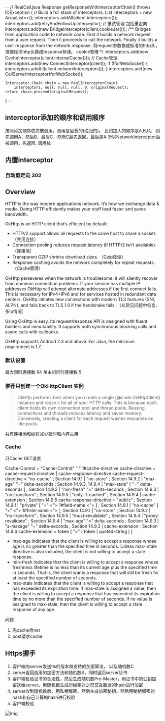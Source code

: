 
···
    // RealCall.java
  Response getResponseWithInterceptorChain() throws IOException {
    // Build a full stack of interceptors.
    List<Interceptor> interceptors = new ArrayList<>();
    interceptors.addAll(client.interceptors());
    interceptors.add(retryAndFollowUpInterceptor);                // 重试管理 包括重定向
    interceptors.add(new BridgeInterceptor(client.cookieJar()));        /**
 Bridges from application code to network code. First it builds a network request from a user request. Then it proceeds to call the network. Finally it builds a user response from the network response.
 将request参数换成标准的http头， 根据标准http头换成response存储。 cookie管理 */
    interceptors.add(new CacheInterceptor(client.internalCache())); // Cache管理
    interceptors.add(new ConnectInterceptor(client));
    if (!forWebSocket) {
      interceptors.addAll(client.networkInterceptors());
    }
    interceptors.add(new CallServerInterceptor(forWebSocket));

    Interceptor.Chain chain = new RealInterceptorChain(
        interceptors, null, null, null, 0, originalRequest);
    return chain.proceed(originalRequest);
  }
  ···

## interceptor添加的顺序和调用顺序 

按照添加顺序依次被调用，调用是层叠的(递归的)。 比如加入的顺序是A,B,C。 则先调用A，然后B，最后C，然而C最先返回，最后是A
所以NetworkInterceptor后被调用，先返回. 调用栈

  
## 内置interceptor

###  自动重定向 302


## Overview
HTTP is the way modern applications network. It’s how we exchange data & media. Doing HTTP efficiently makes your stuff load faster and saves bandwidth.

OkHttp is an HTTP client that’s efficient by default:

- HTTP/2 support allows all requests to the same host to share a socket. （共用连接）
- Connection pooling reduces request latency (if HTTP/2 isn’t available). （连接池）
- Transparent GZIP shrinks download sizes. （Gzip压缩）
- Response caching avoids the network completely for repeat requests. （Cache管理）

OkHttp perseveres when the network is troublesome: it will silently recover from common connection problems. If your service has multiple IP addresses OkHttp will attempt alternate addresses if the first connect fails. This is necessary for IPv4+IPv6 and for services hosted in redundant data centers. OkHttp initiates new connections with modern TLS features (SNI, ALPN), and falls back to TLS 1.0 if the handshake fails.
（从常见问题中恢复， 多ip情况）

Using OkHttp is easy. Its request/response API is designed with fluent builders and immutability. It supports both synchronous blocking calls and async calls with callbacks.

OkHttp supports Android 2.3 and above. For Java, the minimum requirement is 1.7.

### 默认设置
最大同时连接数 64
单主机同时连接数 5

### 推荐只创建一个OkHttpClient 实例
> OkHttp performs best when you create a single {@code OkHttpClient} instance and reuse it for
all of your HTTP calls. This is because each client holds its own connection pool and thread
pools. Reusing connections and threads reduces latency and saves memory. Conversely, creating a
client for each request wastes resources on idle pools.

共有连接池和线程减少延时和内存占用


### Cache
只Cache GET请求

>   

 Cache-Control   = "Cache-Control" ":" 1#cache-directive
    cache-directive = cache-request-directive
         | cache-response-directive
    cache-request-directive =
           "no-cache"                          ; Section 14.9.1
         | "no-store"                          ; Section 14.9.2
         | "max-age" "=" delta-seconds         ; Section 14.9.3, 14.9.4
         | "max-stale" [ "=" delta-seconds ]   ; Section 14.9.3
         | "min-fresh" "=" delta-seconds       ; Section 14.9.3
         | "no-transform"                      ; Section 14.9.5
         | "only-if-cached"                    ; Section 14.9.4
         | cache-extension                     ; Section 14.9.6
     cache-response-directive =
           "public"                               ; Section 14.9.1
         | "private" [ "=" <"> 1#field-name <"> ] ; Section 14.9.1
         | "no-cache" [ "=" <"> 1#field-name <"> ]; Section 14.9.1
         | "no-store"                             ; Section 14.9.2
         | "no-transform"                         ; Section 14.9.5
         | "must-revalidate"                      ; Section 14.9.4
         | "proxy-revalidate"                     ; Section 14.9.4
         | "max-age" "=" delta-seconds            ; Section 14.9.3
         | "s-maxage" "=" delta-seconds           ; Section 14.9.3
         | cache-extension                        ; Section 14.9.6
    cache-extension = token [ "=" ( token | quoted-string ) ]

- max-age
  Indicates that the client is willing to accept a response whose age is no greater than the specified time in seconds. Unless max- stale directive is also included, the client is not willing to accept a stale response.
- min-fresh
  Indicates that the client is willing to accept a response whose freshness lifetime is no less than its current age plus the specified time in seconds. That is, the client wants a response that will still be fresh for at least the specified number of seconds.
- max-stale
  Indicates that the client is willing to accept a response that has exceeded its expiration time. If max-stale is assigned a value, then the client is willing to accept a response that has exceeded its expiration time by no more than the specified number of seconds. If no value is assigned to max-stale, then the client is willing to accept a stale response of any age.


问题：
1. 先cache后net
2. post请求cache

## Https握手
1. 客户端向server发送tls的版本和支持的加密算法， 以及随机数C
2. server返回选用的加密方法和随机数S，同时返回server证书
3. 客户端检验证书的合法性，然后生成随机数Pre-Master，用证书中的公钥加密送给server。用随机数生成的秘钥对之前交互数据的hash进行加密
4. server收到随机数后，用私钥解密，然后生成加密秘钥。然后用秘钥解密的hash和自己计算的hash进行校验
5. 客户端校验


![Img](http://img.blog.csdn.net/20160908134036615?watermark/2/text/aHR0cDovL2Jsb2cuY3Nkbi5uZXQv/font/5a6L5L2T/fontsize/400/fill/I0JBQkFCMA==/dissolve/70/gravity/Center)


